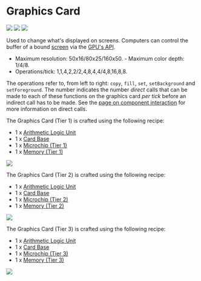# Graphics Card

![](https://ocdoc.cil.li/_media/items:gpu1.png)
![](https://ocdoc.cil.li/_media/items:gpu2.png)
![](https://ocdoc.cil.li/_media/items:gpu3.png)

Used to change what's displayed on screens. Computers can control the
buffer of a bound [screen](/block/screen) via the [GPU's API](/component/gpu).

- Maximum resolution: 50x16/80x25/160x50. - Maximum color depth: 1/4/8.
- Operations/tick: 1,1,4,2,2/2,4,8,4,4/4,8,16,8,8.

The operations refer to, from left to right: `copy`, `fill`,
`set`, `setBackground` and `setForeground`. The number indicates
the number *direct* calls that can be made to each of these functions
on the graphics card *per tick* before an indirect call has to be
made. See the [page on component
interaction](/component/component_access) for more information on direct
calls.

The Graphics Card (Tier 1) is crafted using the following recipe:

- 1 x [Arithmetic Logic Unit](/item/materials)
- 1 x [Card Base](/item/materials)
- 1 x [Microchip (Tier 1)](/item/materials)
- 1 x [Memory (Tier 1)](/item/memory)

![](https://ocdoc.cil.li/_media/recipes:items:t1gpu.png)

The Graphics Card (Tier 2) is crafted using the following recipe:

- 1 x [Arithmetic Logic Unit](/item/materials)
- 1 x [Card Base](/item/materials)
- 1 x [Microchip (Tier 2)](/item/materials)
- 1 x [Memory (Tier 2)](/item/memory)

![](https://ocdoc.cil.li/_media/recipes:items:t2gpu.png)

The Graphics Card (Tier 3) is crafted using the following recipe:

- 1 x [Arithmetic Logic Unit](/item/materials)
- 1 x [Card Base](/item/materials)
- 1 x [Microchip (Tier 3)](/item/materials)
- 1 x [Memory (Tier 3)](/item/memory)

![](https://ocdoc.cil.li/_media/recipes:items:t3gpu.png)